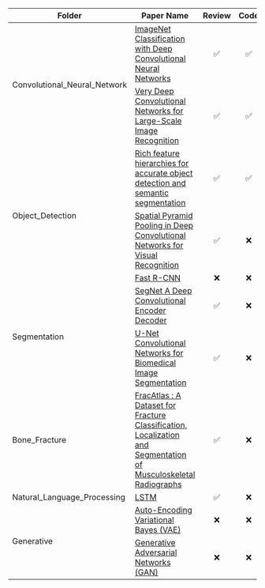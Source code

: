 <table>
  <thead>
    <tr>
      <th>Folder</th>
      <th>Paper Name</th>
      <th>Review</th>
      <th>Code</th>
    </tr>
  </thead>
  <tbody>
    <tr>
      <td rowspan="2">Convolutional_Neural_Network</td>
      <td><a href="https://github.com/Jugahy/AI-Paper/tree/main/Convolutional%20Neural%20Network/ImageNet%20Classification%20with%20Deep%20Convolutional%20Neural%20Networks">ImageNet Classification with Deep Convolutional Neural Networks</a></td>
      <td align="center">✅</td>
      <td align="center">✅</td>
    </tr>
    <tr>
      <td><a href="https://github.com/Jugahy/AI-Paper/tree/main/Convolutional%20Neural%20Network/Very%20Deep%20Convolutional%20Networks%20for%20Large-Scale%20Image%20Recognition">Very Deep Convolutional Networks for Large-Scale Image Recognition</a></td>
      <td align="center">✅</td>
      <td align="center">✅</td>
    </tr>
    <tr>
      <td rowspan="3">Object_Detection</td>
      <td><a href="https://github.com/Jugahy/AI-Paper/tree/main/Image_Detection/Rich%20feature%20hierarchies%20for%20accurate%20object%20detection%20and%20semantic%20segmentation">Rich feature hierarchies for accurate object detection and semantic segmentation</a></td>
      <td align="center">✅</td>
      <td align="center">✅</td>
    </tr>
    <tr>
      <td><a href="https://github.com/Jugahy/AI-Paper/tree/main/Image_Detection/Spatial%20Pyramid%20Pooling%20in%20Deep%20Convolutional%20Networks%20for%20Visual%20Recognition">Spatial Pyramid Pooling in Deep Convolutional Networks for Visual Recognition</a></td>
      <td align="center">✅</td>
      <td align="center">❌</td>
    </tr>
    <tr>
      <td><a href="https://github.com/Jugahy/AI-Paper/blob/main/Image_Detection/Fast%20R-CNN/(Review)%20Fast%20R-CNN.pptx">Fast R-CNN</a></td>
      <td align="center">❌</td>
      <td align="center">❌</td>
    </tr>
    <tr>
      <td rowspan="2">Segmentation</td>
      <td><a href="https://github.com/Jugahy/AI-Paper/blob/main/Segmentation/SegNet%20A%20Deep%20Convolutional%20Encoder%20Decoder.pdf">SegNet A Deep Convolutional Encoder Decoder</a></td>
      <td align="center">✅</td>
      <td align="center">❌</td>
    </tr>
    <tr>
      <td><a href="https://github.com/Jugahy/AI-Paper/blob/main/Segmentation/U-Net%20Convolutional%20Networks%20for%20Biomedical%20Image%20Segmentation/(Review)%20U-Net%20Convolutional%20Networks%20for%20Biomedical%20Image%20Segmentation.pdf">U-Net Convolutional Networks for Biomedical Image Segmentation</a></td>
      <td align="center">✅</td>
      <td align="center">❌</td>
    </tr>
    <tr>
      <td>Bone_Fracture</td>
      <td><a href="https://github.com/Jugahy/AI-Paper/tree/main/Bone_Fracture/FracAtlas%20%3A%20A%20Dataset%20for%20Fracture%20Classification%2C%20Localization%20and%20Segmentation%20of%20Musculoskeletal%20Radiographs">FracAtlas : A Dataset for Fracture Classification, Localization and Segmentation of Musculoskeletal Radiographs</a></td>
      <td align="center">✅</td>
      <td align="center">❌</td>
    </tr>
    <tr>
      <td rowspan="1">Natural_Language_Processing</td>
      <td><a href="https://github.com/Jugahy/AI-Paper/blob/main/Natural_Language_Processing/Attention%20Is%20All%20You%20Need.pdf">LSTM</a></td>
      <td align="center">✅</td>
      <td align="center">❌</td>
    </tr>
    <tr>
      <td rowspan="2">Generative</td>
      <td><a href="https://github.com/Jugahy/AI-Paper/blob/main/Generative/Auto-Encoding%20Variational%20Bayes.pdf">Auto-Encoding Variational Bayes (VAE)</a></td>
      <td align="center">❌</td>
      <td align="center">❌</td>
    </tr>
    <tr>
      <td><a href="https://github.com/Jugahy/AI-Paper/blob/main/Generative/Generative%20Adversarial%20Networks.pdf">Generative Adversarial Networks (GAN)</a></td>
      <td align="center">❌</td>
      <td align="center">❌</td>
    </tr>
  </tbody>
</table>
